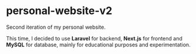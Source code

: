 # personal-website-v2

Second iteration of my personal website.

This time, I decided to use **Laravel** for backend, **Next.js** for frontend and **MySQL** for database, mainly for educational purposes and experimentation.
